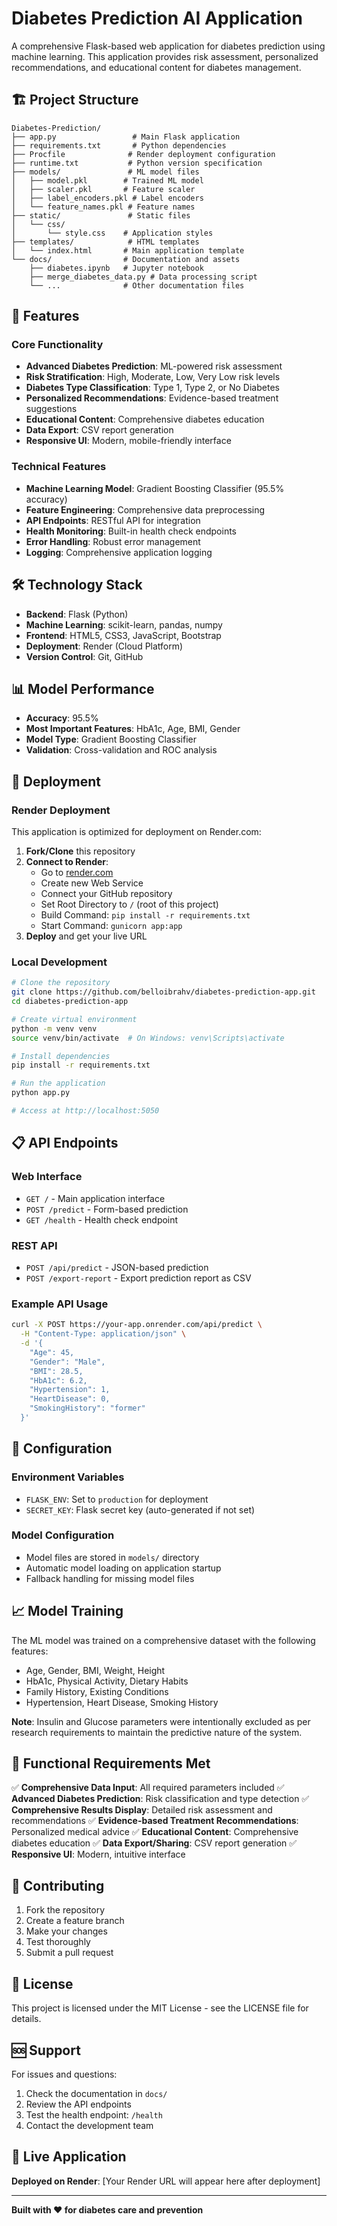 # Diabetes Prediction AI Application

A comprehensive Flask-based web application for diabetes prediction using machine learning. This application provides risk assessment, personalized recommendations, and educational content for diabetes management.

## 🏗️ Project Structure

```
Diabetes-Prediction/
├── app.py                 # Main Flask application
├── requirements.txt       # Python dependencies
├── Procfile              # Render deployment configuration
├── runtime.txt           # Python version specification
├── models/               # ML model files
│   ├── model.pkl        # Trained ML model
│   ├── scaler.pkl       # Feature scaler
│   ├── label_encoders.pkl # Label encoders
│   └── feature_names.pkl # Feature names
├── static/               # Static files
│   └── css/
│       └── style.css    # Application styles
├── templates/            # HTML templates
│   └── index.html       # Main application template
└── docs/                # Documentation and assets
    ├── diabetes.ipynb   # Jupyter notebook
    ├── merge_diabetes_data.py # Data processing script
    └── ...              # Other documentation files
```

## 🚀 Features

### Core Functionality
- **Advanced Diabetes Prediction**: ML-powered risk assessment
- **Risk Stratification**: High, Moderate, Low, Very Low risk levels
- **Diabetes Type Classification**: Type 1, Type 2, or No Diabetes
- **Personalized Recommendations**: Evidence-based treatment suggestions
- **Educational Content**: Comprehensive diabetes education
- **Data Export**: CSV report generation
- **Responsive UI**: Modern, mobile-friendly interface

### Technical Features
- **Machine Learning Model**: Gradient Boosting Classifier (95.5% accuracy)
- **Feature Engineering**: Comprehensive data preprocessing
- **API Endpoints**: RESTful API for integration
- **Health Monitoring**: Built-in health check endpoints
- **Error Handling**: Robust error management
- **Logging**: Comprehensive application logging

## 🛠️ Technology Stack

- **Backend**: Flask (Python)
- **Machine Learning**: scikit-learn, pandas, numpy
- **Frontend**: HTML5, CSS3, JavaScript, Bootstrap
- **Deployment**: Render (Cloud Platform)
- **Version Control**: Git, GitHub

## 📊 Model Performance

- **Accuracy**: 95.5%
- **Most Important Features**: HbA1c, Age, BMI, Gender
- **Model Type**: Gradient Boosting Classifier
- **Validation**: Cross-validation and ROC analysis

## 🚀 Deployment

### Render Deployment

This application is optimized for deployment on Render.com:

1. **Fork/Clone** this repository
2. **Connect to Render**:
   - Go to [render.com](https://render.com)
   - Create new Web Service
   - Connect your GitHub repository
   - Set Root Directory to `/` (root of this project)
   - Build Command: `pip install -r requirements.txt`
   - Start Command: `gunicorn app:app`
3. **Deploy** and get your live URL

### Local Development

```bash
# Clone the repository
git clone https://github.com/belloibrahv/diabetes-prediction-app.git
cd diabetes-prediction-app

# Create virtual environment
python -m venv venv
source venv/bin/activate  # On Windows: venv\Scripts\activate

# Install dependencies
pip install -r requirements.txt

# Run the application
python app.py

# Access at http://localhost:5050
```

## 📋 API Endpoints

### Web Interface
- `GET /` - Main application interface
- `POST /predict` - Form-based prediction
- `GET /health` - Health check endpoint

### REST API
- `POST /api/predict` - JSON-based prediction
- `POST /export-report` - Export prediction report as CSV

### Example API Usage

```bash
curl -X POST https://your-app.onrender.com/api/predict \
  -H "Content-Type: application/json" \
  -d '{
    "Age": 45,
    "Gender": "Male",
    "BMI": 28.5,
    "HbA1c": 6.2,
    "Hypertension": 1,
    "HeartDisease": 0,
    "SmokingHistory": "former"
  }'
```

## 🔧 Configuration

### Environment Variables
- `FLASK_ENV`: Set to `production` for deployment
- `SECRET_KEY`: Flask secret key (auto-generated if not set)

### Model Configuration
- Model files are stored in `models/` directory
- Automatic model loading on application startup
- Fallback handling for missing model files

## 📈 Model Training

The ML model was trained on a comprehensive dataset with the following features:
- Age, Gender, BMI, Weight, Height
- HbA1c, Physical Activity, Dietary Habits
- Family History, Existing Conditions
- Hypertension, Heart Disease, Smoking History

**Note**: Insulin and Glucose parameters were intentionally excluded as per research requirements to maintain the predictive nature of the system.

## 🎯 Functional Requirements Met

✅ **Comprehensive Data Input**: All required parameters included
✅ **Advanced Diabetes Prediction**: Risk classification and type detection
✅ **Comprehensive Results Display**: Detailed risk assessment and recommendations
✅ **Evidence-based Treatment Recommendations**: Personalized medical advice
✅ **Educational Content**: Comprehensive diabetes education
✅ **Data Export/Sharing**: CSV report generation
✅ **Responsive UI**: Modern, intuitive interface

## 🤝 Contributing

1. Fork the repository
2. Create a feature branch
3. Make your changes
4. Test thoroughly
5. Submit a pull request

## 📄 License

This project is licensed under the MIT License - see the LICENSE file for details.

## 🆘 Support

For issues and questions:
1. Check the documentation in `docs/`
2. Review the API endpoints
3. Test the health endpoint: `/health`
4. Contact the development team

## 🔗 Live Application

**Deployed on Render**: [Your Render URL will appear here after deployment]

---

**Built with ❤️ for diabetes care and prevention**
